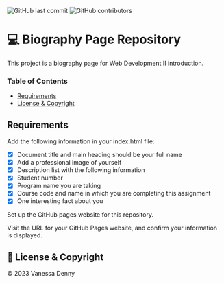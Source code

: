 ![GitHub last commit](https://img.shields.io/github/last-commit/vanessaidenny/mtm6201-week1?color=blueviolet&style=plastic)
![GitHub contributors](https://img.shields.io/github/contributors/vanessaidenny/mtm6201-week1?color=brightgreen&style=plastic)

# 💻 Biography Page Repository

This project is a biography page for Web Development II introduction.

### Table of Contents

- [Requirements](#requirements)
- [License & Copyright](#license-&-copyright)

## Requirements

<a name="requirements"></a>

Add the following information in your index.html file:

- [x] Document title and main heading should be your full name
- [x] Add a professional image of yourself
- [x] Description list with the following information
- [x] Student number
- [x] Program name you are taking
- [x] Course code and name in which you are completing this assignment
- [x] One interesting fact about you

Set up the GitHub pages website for this repository.

Visit the URL for your GitHub Pages website, and confirm your information is displayed.

## 📌 License & Copyright

<a name="license-&-copyright"></a>

&copy; 2023 Vanessa Denny
